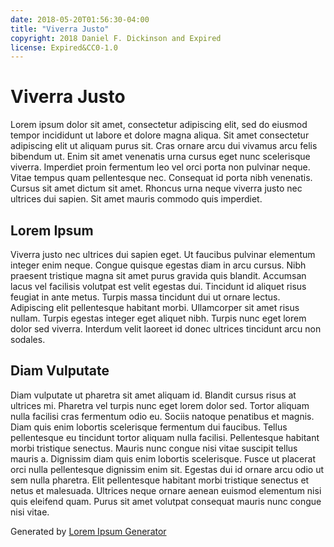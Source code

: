 ```yaml
---
date: 2018-05-20T01:56:30-04:00
title: "Viverra Justo"
copyright: 2018 Daniel F. Dickinson and Expired
license: Expired&CC0-1.0
---
```


# Viverra Justo

Lorem ipsum dolor sit amet, consectetur adipiscing elit, sed do eiusmod tempor incididunt ut labore et dolore magna aliqua. Sit amet consectetur adipiscing elit ut aliquam purus sit. Cras ornare arcu dui vivamus arcu felis bibendum ut. Enim sit amet venenatis urna cursus eget nunc scelerisque viverra. Imperdiet proin fermentum leo vel orci porta non pulvinar neque. Vitae tempus quam pellentesque nec. Consequat id porta nibh venenatis. Cursus sit amet dictum sit amet. Rhoncus urna neque viverra justo nec ultrices dui sapien. Sit amet mauris commodo quis imperdiet.

## Lorem Ipsum

Viverra justo nec ultrices dui sapien eget. Ut faucibus pulvinar elementum integer enim neque. Congue quisque egestas diam in arcu cursus. Nibh praesent tristique magna sit amet purus gravida quis blandit. Accumsan lacus vel facilisis volutpat est velit egestas dui. Tincidunt id aliquet risus feugiat in ante metus. Turpis massa tincidunt dui ut ornare lectus. Adipiscing elit pellentesque habitant morbi. Ullamcorper sit amet risus nullam. Turpis egestas integer eget aliquet nibh. Turpis nunc eget lorem dolor sed viverra. Interdum velit laoreet id donec ultrices tincidunt arcu non sodales.

## Diam Vulputate

Diam vulputate ut pharetra sit amet aliquam id. Blandit cursus risus at ultrices mi. Pharetra vel turpis nunc eget lorem dolor sed. Tortor aliquam nulla facilisi cras fermentum odio eu. Sociis natoque penatibus et magnis. Diam quis enim lobortis scelerisque fermentum dui faucibus. Tellus pellentesque eu tincidunt tortor aliquam nulla facilisi. Pellentesque habitant morbi tristique senectus. Mauris nunc congue nisi vitae suscipit tellus mauris a. Dignissim diam quis enim lobortis scelerisque. Fusce ut placerat orci nulla pellentesque dignissim enim sit. Egestas dui id ornare arcu odio ut sem nulla pharetra. Elit pellentesque habitant morbi tristique senectus et netus et malesuada. Ultrices neque ornare aenean euismod elementum nisi quis eleifend quam. Purus sit amet volutpat consequat mauris nunc congue nisi vitae.

Generated by [Lorem Ipsum Generator](https://loremipsum.io/generator)
